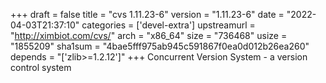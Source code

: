 +++
draft = false
title = "cvs 1.11.23-6"
version = "1.11.23-6"
date = "2022-04-03T21:37:10"
categories = ['devel-extra']
upstreamurl = "http://ximbiot.com/cvs/"
arch = "x86_64"
size = "736468"
usize = "1855209"
sha1sum = "4bae5fff975ab945c591867f0ea0d012b26ea260"
depends = "['zlib>=1.2.12']"
+++
Concurrent Version System - a version control system